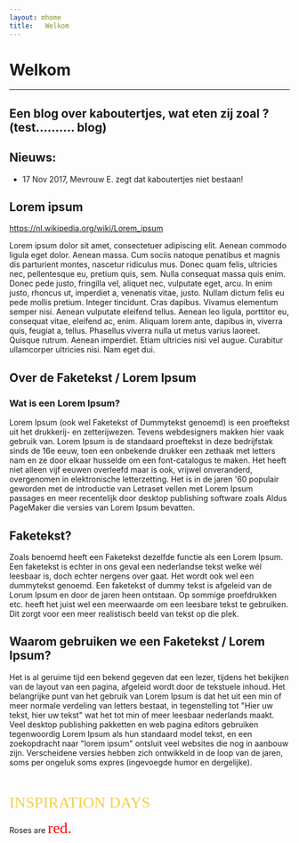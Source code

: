 ```yaml
---
layout: mhome
title:   Welkom
---
```


# Welkom
---  

## Een blog over kaboutertjes, wat eten zij zoal ? (test.......... blog)     
      
          

## Nieuws:

 - 17 Nov 2017, Mevrouw E. zegt dat kaboutertjes niet bestaan!  


 
## Lorem ipsum  
https://nl.wikipedia.org/wiki/Lorem_ipsum        
       
Lorem ipsum dolor sit amet, consectetuer adipiscing elit. Aenean commodo ligula eget dolor. Aenean massa. Cum sociis natoque penatibus et magnis dis parturient montes, nascetur ridiculus mus. Donec quam felis, ultricies nec, pellentesque eu, pretium quis, sem. Nulla consequat massa quis enim. Donec pede justo, fringilla vel, aliquet nec, vulputate eget, arcu. In enim justo, rhoncus ut, imperdiet a, venenatis vitae, justo. Nullam dictum felis eu pede mollis pretium. Integer tincidunt. Cras dapibus. Vivamus elementum semper nisi. Aenean vulputate eleifend tellus. Aenean leo ligula, porttitor eu, consequat vitae, eleifend ac, enim. Aliquam lorem ante, dapibus in, viverra quis, feugiat a, tellus. Phasellus viverra nulla ut metus varius laoreet. Quisque rutrum. Aenean imperdiet. Etiam ultricies nisi vel augue. Curabitur ullamcorper ultricies nisi. Nam eget dui.    

## Over de Faketekst / Lorem Ipsum
   
### Wat is een Lorem Ipsum?   
Lorem Ipsum (ook wel Faketekst of Dummytekst genoemd) is een proeftekst uit het drukkerij- en zetterijwezen. Tevens webdesigners makken hier vaak gebruik van. Lorem Ipsum is de standaard proeftekst in deze bedrijfstak sinds de 16e eeuw, toen een onbekende drukker een zethaak met letters nam en ze door elkaar husselde om een font-catalogus te maken. Het heeft niet alleen vijf eeuwen overleefd maar is ook, vrijwel onveranderd, overgenomen in elektronische letterzetting. Het is in de jaren '60 populair geworden met de introductie van Letraset vellen met Lorem Ipsum passages en meer recentelijk door desktop publishing software zoals Aldus PageMaker die versies van Lorem Ipsum bevatten.

## Faketekst?    
Zoals benoemd heeft een Faketekst dezelfde functie als een Lorem Ipsum. Een faketekst is echter in ons geval een nederlandse tekst welke wél leesbaar is, doch echter nergens over gaat. Het wordt ook wel een dummytekst genoemd. Een faketekst of dummy tekst is afgeleid van de Lorum Ipsum en door de jaren heen ontstaan. Op sommige proefdrukken etc. heeft het juist wel een meerwaarde om een leesbare tekst te gebruiken. Dit zorgt voor een meer realistisch beeld van tekst op die plek.

## Waarom gebruiken we een Faketekst / Lorem Ipsum?  
Het is al geruime tijd een bekend gegeven dat een lezer, tijdens het bekijken van de layout van een pagina, afgeleid wordt door de tekstuele inhoud. Het belangrijke punt van het gebruik van Lorem Ipsum is dat het uit een min of meer normale verdeling van letters bestaat, in tegenstelling tot "Hier uw tekst, hier uw tekst" wat het tot min of meer leesbaar nederlands maakt. Veel desktop publishing pakketten en web pagina editors gebruiken tegenwoordig Lorem Ipsum als hun standaard model tekst, en een zoekopdracht naar "lorem ipsum" ontsluit veel websites die nog in aanbouw zijn. Verscheidene versies hebben zich ontwikkeld in de loop van de jaren, soms per ongeluk soms expres (ingevoegde humor en dergelijke).



 

<br>
<br>
<span style="color: #f2cf4a; font-family: Babas; font-size: 2em;">INSPIRATION DAYS</span>

Roses are <span style="color:red; font-family:Georgia; font-size:2em;">red.</span>

